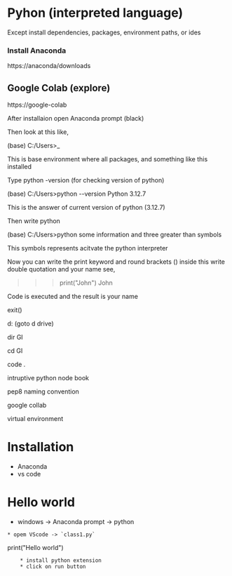# Pyhon (interpreted language)

Except install dependencies, packages, environment paths, or ides

### Install Anaconda

https://anaconda/downloads

## Google Colab (explore)

https://google-colab 

After installaion open Anaconda prompt (black)

Then look at this like,

(base) C:/Users>_

This is base environment where all packages, and something like this installed

Type python -version (for checking version of python)

(base) C:/Users>python --version
Python 3.12.7

This is the answer of current version of python (3.12.7)

Then write python

(base) C:/Users>python
some information and three greater than symbols
>>>

This symbols represents acitvate the python interpreter

Now you can write the print keyword and round brackets () inside this write double quotation and your name see,

>>>print("John")
John

Code is executed and the result is your name









exit()

d: (goto d drive)

dir GI

cd GI

code .

intruptive python node book

pep8 naming convention

google collab

virtual environment


# Installation

* Anaconda
* vs code

# Hello world
* windows -> Anaconda prompt -> python

```
* opem VScode -> `class1.py`

```

print("Hello world")

```
    * install python extension
    * click on run button
